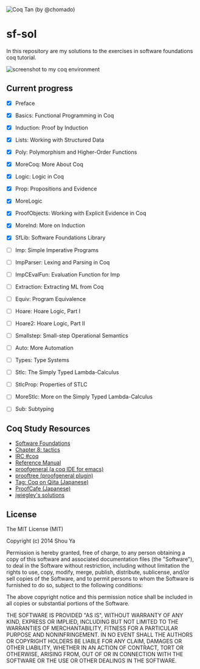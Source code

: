 ![Coq Tan (by @chomado)](https://shouya.github.io/sf-sol/coq-tan.png)

# sf-sol

In this repository are my solutions to the exercises in software
foundations coq tutorial.

![screenshot to my coq environment](https://shouya.github.io/sf-sol/screenshot.png)


## Current progress

- [X] Preface
- [X] Basics:        Functional Programming in Coq
- [X] Induction:     Proof by Induction
- [X] Lists:         Working with Structured Data
- [X] Poly:          Polymorphism and Higher-Order Functions
- [X] MoreCoq:       More About Coq
- [X] Logic:         Logic in Coq
- [X] Prop:          Propositions and Evidence
- [X] MoreLogic
- [X] ProofObjects:  Working with Explicit Evidence in Coq
- [X] MoreInd:       More on Induction
- [X] SfLib:         Software Foundations Library
- [ ] Imp:           Simple Imperative Programs
- [ ] ImpParser:     Lexing and Parsing in Coq
- [ ] ImpCEvalFun:   Evaluation Function for Imp
- [ ] Extraction:    Extracting ML from Coq
- [ ] Equiv:         Program Equivalence
- [ ] Hoare:         Hoare Logic, Part I
- [ ] Hoare2:        Hoare Logic, Part II
- [ ] Smallstep:     Small-step Operational Semantics
- [ ] Auto:          More Automation
- [ ] Types:         Type Systems
- [ ] Stlc:          The Simply Typed Lambda-Calculus
- [ ] StlcProp:      Properties of STLC
- [ ] MoreStlc:      More on the Simply Typed Lambda-Calculus
- [ ] Sub:           Subtyping


## Coq Study Resources

- [Software Foundations](http://www.cis.upenn.edu/~bcpierce/sf/current/index.html)
- [Chapter 8: tactics](http://coq.inria.fr/distrib/current/refman/Reference-Manual010.html)
- [IRC #coq](http://webchat.freenode.net/?channels=%23coq&uio=Mj10cnVlJjM9ZmFsc2UmOT10cnVlJjEwPXRydWU76)
- [Reference Manual](http://coq.inria.fr/distrib/current/refman/toc.html)
- [proofgeneral (a coq IDE for emacs)](http://pldev.blogspot.jp/2012/01/getting-started-with-coq-and-proof.html)
- [prooftree (proofgeneral plugin)](http://askra.de/software/prooftree/)
- [Tag: Coq on Qiita (Japanese)](http://qiita.com/tags/coq)
- [ProofCafe (Japanese)](http://proofcafe.org/)
- [jwiegley's solutions](https://github.com/jwiegley/software-foundations)


## License

The MIT License (MIT)

Copyright (c) 2014 Shou Ya

Permission is hereby granted, free of charge, to any person obtaining a copy
of this software and associated documentation files (the "Software"), to deal
in the Software without restriction, including without limitation the rights
to use, copy, modify, merge, publish, distribute, sublicense, and/or sell
copies of the Software, and to permit persons to whom the Software is
furnished to do so, subject to the following conditions:

The above copyright notice and this permission notice shall be included in all
copies or substantial portions of the Software.

THE SOFTWARE IS PROVIDED "AS IS", WITHOUT WARRANTY OF ANY KIND, EXPRESS OR
IMPLIED, INCLUDING BUT NOT LIMITED TO THE WARRANTIES OF MERCHANTABILITY,
FITNESS FOR A PARTICULAR PURPOSE AND NONINFRINGEMENT. IN NO EVENT SHALL THE
AUTHORS OR COPYRIGHT HOLDERS BE LIABLE FOR ANY CLAIM, DAMAGES OR OTHER
LIABILITY, WHETHER IN AN ACTION OF CONTRACT, TORT OR OTHERWISE, ARISING FROM,
OUT OF OR IN CONNECTION WITH THE SOFTWARE OR THE USE OR OTHER DEALINGS IN THE
SOFTWARE.

